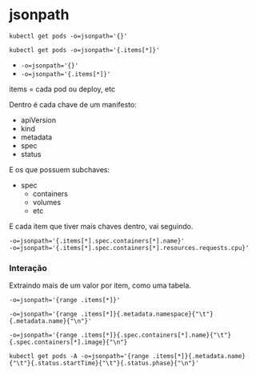 # jsonpath

```
kubectl get pods -o=jsonpath='{}'

kubectl get pods -o=jsonpath='{.items[*]}'
```

- `-o=jsonpath='{}'`
- `-o=jsonpath='{.items[*]}'`

items = cada pod ou deploy, etc

Dentro é cada chave de um manifesto:
- apiVersion
- kind
- metadata
- spec
- status

E os que possuem subchaves:
- spec
    - containers
    - volumes
    - etc

E cada item que tiver mais chaves dentro, vai seguindo.

```
-o=jsonpath='{.items[*].spec.containers[*].name}'
-o=jsonpath='{.items[*].spec.containers[*].resources.requests.cpu}'
```

### Interação

Extraindo mais de um valor por item, como uma tabela.

`-o=jsonpath='{range .items[*]}'`

```
-o=jsonpath='{range .items[*]}{.metadata.namespace}{"\t"}{.metadata.name}{"\n"}'
```
```
-o=jsonpath='{range .items[*]}{.spec.containers[*].name}{"\t"}{.spec.containers[*].image}{"\n"}
```
```
kubectl get pods -A -o=jsonpath='{range .items[*]}{.metadata.name}{"\t"}{.status.startTime}{"\t"}{.status.phase}{"\n"}'
```